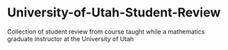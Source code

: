 # University-of-Utah-Student-Review
Collection of student review from course taught while a mathematics graduate instructor at the University of Utah
